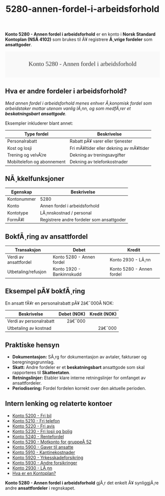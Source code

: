 ﻿---
title: "5280-annen-fordel-i-arbeidsforhold"
meta_title: "5280-annen-fordel-i-arbeidsforhold"
meta_description: "**Konto 5280 - Annen fordel i arbeidsforhold** er en konto i **Norsk Standard Kontoplan (NSÂ 4102)** som brukes til Ã¥ registrere **Ã¸vrige fordeler** som **ans..."
slug: 5280-annen-fordel-i-arbeidsforhold
type: blog
layout: pages/single
---

**Konto 5280 - Annen fordel i arbeidsforhold** er en konto i **Norsk Standard Kontoplan (NSÂ 4102)** som brukes til Ã¥ registrere **Ã¸vrige fordeler** som **ansattgoder**.

![Illustrasjon av konto 5280 Annen fordel i arbeidsforhold](5280-annen-fordel-i-arbeidsforhold-image.svg)

## Hva er andre fordeler i arbeidsforhold?

*Med *annen fordel i arbeidsforhold* menes enhver Ã¸konomisk fordel som arbeidstaker mottar utenom vanlig lÃ¸nn, og som medfÃ¸rer et **beskatningsbart ansattgode**.*

Eksempler inkluderer blant annet:

| Type fordel                   | Beskrivelse                              |
|-------------------------------|------------------------------------------|
| Personalrabatt                | Rabatt pÃ¥ varer eller tjenester          |
| Kost og losji                 | Fri mÃ¥ltider eller dekning av mÃ¥ltider   |
| Trening og velvÃ¦re            | Dekning av treningsavgifter              |
| Mobiltelefon og abonnement    | Dekning av telefonkostnader              |

## NÃ¸kkelfunksjoner

| Egenskap     | Beskrivelse                                     |
|--------------|-------------------------------------------------|
| Kontonummer  | 5280                                            |
| Konto        | Annen fordel i arbeidsforhold                   |
| Kontotype    | LÃ¸nnskostnad / personal                         |
| FormÃ¥l       | Registrere andre fordeler som ansattgoder       |

## BokfÃ¸ring av ansattfordel

| Transaksjon            | Debet                       | Kredit                      |
|------------------------|-----------------------------|-----------------------------|
| Verdi av ansattfordel  | Konto 5280 - Annen fordel   | Konto 2930 - LÃ¸nn           |
| Utbetaling/refusjon    | Konto 1920 - Bankinnskudd   | Konto 5280 - Annen fordel   |

## Eksempel pÃ¥ bokfÃ¸ring

En ansatt fÃ¥r en personalrabatt pÃ¥ 2â€¯000Â NOK:

| Beskrivelse                    | Debet (NOK) | Kredit (NOK) |
|--------------------------------|-----------:|-------------:|
| Verdi av personalrabatt        |       2â€¯000 |              |
| Utbetaling av kostnad          |            |        2â€¯000 |

## Praktiske hensyn

* **Dokumentasjon:** SÃ¸rg for dokumentasjon av avtaler, fakturaer og beregningsgrunnlag.
* **Skatt:** Andre fordeler er et **beskatningsbart** ansattgode som skal rapporteres til **Skatteetaten**.
* **Retningslinjer:** Etabler klare interne retningslinjer for omfanget av ansattfordeler.
* **Periodisering:** Fordel fordelen korrekt over den aktuelle perioden.

## Intern lenking og relaterte kontoer

* [Konto 5200 - Fri bil](/blogs/kontoplan/5200-fri-bil "Konto 5200 - Fri bil: RegnskapsfÃ¸ring av firmabil som ansattgode i Norsk kontoplan")
* [Konto 5210 - Fri telefon](/blogs/kontoplan/5210-fri-telefon "Konto 5210 - Fri telefon: RegnskapsfÃ¸ring av fri telefon som ansattgode i Norsk kontoplan")
* [Konto 5220 - Fri avis](/blogs/kontoplan/5220-fri-avis "Konto 5220 - Fri avis: RegnskapsfÃ¸ring av fri avis som ansattgode i Norsk kontoplan")
* [Konto 5230 - Fri losji og bolig](/blogs/kontoplan/5230-fri-losji-og-bolig "Konto 5230 - Fri losji og bolig: RegnskapsfÃ¸ring av fri losji og bolig som ansattgode i Norsk kontoplan")
* [Konto 5240 - Rentefordel](/blogs/kontoplan/5240-rentefordel "Konto 5240 - Rentefordel: RegnskapsfÃ¸ring av rentefordel som ansattgode i Norsk kontoplan")
* [Konto 5290 - Motkonto for gruppeÂ 52](/blogs/kontoplan/5290-motkonto-for-gruppe-52 "Konto 5290 - Motkonto for gruppe 52: RegnskapsfÃ¸ring av motkonto for gruppe 52 ansattgoder i Norsk kontoplan")
* [Konto 5900 - Gaver til ansatte](/blogs/kontoplan/5900-gaver-til-ansatte "Konto 5900 - Gaver til ansatte")
* [Konto 5910 - Kantinekostnader](/blogs/kontoplan/5910-kantinekostnader "Konto 5910 - Kantinekostnader")
* [Konto 5920 - Yrkesskadeforsikring](/blogs/kontoplan/5920-yrkesskadeforsikring "Konto 5920 - Yrkesskadeforsikring")
* [Konto 5930 - Andre forsikringer](/blogs/kontoplan/5930-andre-forsikringer "Konto 5930 - Andre forsikringer")
* [Konto 2930 - LÃ¸nn](/blogs/kontoplan/2930-lonn "Konto 2930 - LÃ¸nn")
* [Hva er en Kontoplan?](/blogs/regnskap/hva-er-kontoplan "Hva er en Kontoplan? Komplett Guide til Kontoplaner i Norsk Regnskap")

**Konto 5280 - Annen fordel i arbeidsforhold** gjÃ¸r det enkelt Ã¥ synliggjÃ¸re andre **ansattfordeler** i regnskapet.
